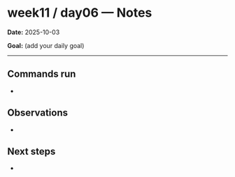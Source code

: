 ﻿# week11 / day06 — Notes

**Date:** 2025-10-03

**Goal:** (add your daily goal)

---
## Commands run
- 

## Observations
- 

## Next steps
- 
